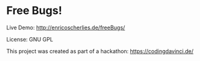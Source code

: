 # Free Bugs!

Live Demo: http://enricoscherlies.de/freeBugs/

License: GNU GPL

This project was created as part of a hackathon: https://codingdavinci.de/


<img scr="http://enricoscherlies.de/freeBugs/static/media/logo.d560de58.png" width="150px" ></img>



